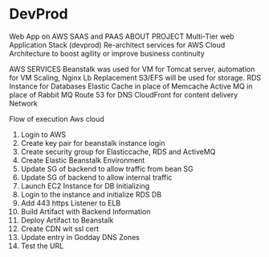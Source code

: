# DevProd
Web App on AWS SAAS and PAAS
ABOUT PROJECT
Multi-Tier web Application Stack (devprod)
Re-architect services for AWS Cloud
Architecture to boost agility or improve business continuity

AWS SERVICES
Beanstalk was used for VM for Tomcat server, automation for VM Scaling, Nginx Lb Replacement 
S3/EFS will be used for storage. 
RDS Instance for Databases
Elastic Cache in place of Memcache
Active MQ in place of Rabbit MQ
Route 53 for DNS
CloudFront for content delivery Network

Flow of execution Aws cloud

1. Login to AWS
2. Create key pair for beanstalk instance login
3. Create security group for Elasticcache, RDS and ActiveMQ
4. Create Elastic Beanstalk Environment
5. Update SG of backend to allow traffic from bean SG
6. Update SG of backend to allow internal traffic
7. Launch EC2 Instance for DB Initializing
8. Login to the instance and initialize RDS DB
9. Add 443 https Listener to ELB
10. Build Artifact with Backend Information
11. Deploy Artifact to Beanstalk
12. Create CDN wit ssl cert
13. Update entry in Godday DNS Zones
14. Test the URL

